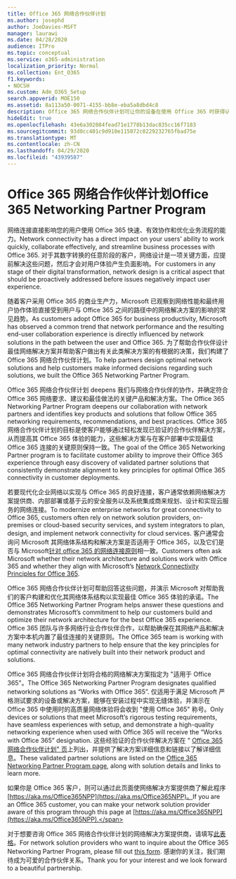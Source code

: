 ```yaml
---
title: Office 365 网络合作伙伴计划
ms.author: josephd
author: JoeDavies-MSFT
manager: laurawi
ms.date: 04/28/2020
audience: ITPro
ms.topic: conceptual
ms.service: o365-administration
localization_priority: Normal
ms.collection: Ent_O365
f1.keywords:
- NOCSH
ms.custom: Adm_O365_Setup
search.appverid: MOE150
ms.assetid: 8a113a50-0071-4155-bb8e-eba5a8dbd4c8
description: Office 365 网络合作伙伴计划可让你的设备在使用 Office 365 时获得认证。
hideEdit: true
ms.openlocfilehash: 43e6a302084fead71e1778b13dac835cc16f7183
ms.sourcegitcommit: 93d0cc401c9d910e115072c0229232765fbad75e
ms.translationtype: MT
ms.contentlocale: zh-CN
ms.lasthandoff: 04/29/2020
ms.locfileid: "43939587"
---
```

# <a name="office-365-networking-partner-program"></a><span data-ttu-id="afd0a-103">Office 365 网络合作伙伴计划</span><span class="sxs-lookup"><span data-stu-id="afd0a-103">Office 365 Networking Partner Program</span></span>

<span data-ttu-id="afd0a-104">网络连接直接影响您的用户使用 Office 365 快速、有效协作和优化业务流程的能力。</span><span class="sxs-lookup"><span data-stu-id="afd0a-104">Network connectivity has a direct impact on your users’ ability to work quickly, collaborate effectively, and streamline business processes with Office 365.</span></span> <span data-ttu-id="afd0a-105">对于其数字转换的任意阶段的客户，网络设计是一项关键方面，应提前解决这些问题，然后才会对用户体验产生负面影响。</span><span class="sxs-lookup"><span data-stu-id="afd0a-105">For customers in any stage of their digital transformation, network design is a critical aspect that should be proactively addressed before issues negatively impact user experience.</span></span> 

<span data-ttu-id="afd0a-106">随着客户采用 Office 365 的商业生产力，Microsoft 已观察到网络性能和最终用户协作体验直接受到用户与 Office 365 之间的路径中的网络解决方案的影响的常见趋势。</span><span class="sxs-lookup"><span data-stu-id="afd0a-106">As customers adopt Office 365 for business productivity, Microsoft has observed a common trend that network performance and the resulting end-user collaboration experience is directly influenced by network solutions in the path between the user and Office 365.</span></span> <span data-ttu-id="afd0a-107">为了帮助合作伙伴设计最佳网络解决方案并帮助客户做出有关此类解决方案的有根据的决策，我们构建了 Office 365 网络合作伙伴计划。</span><span class="sxs-lookup"><span data-stu-id="afd0a-107">To help partners design optimal network solutions and help customers make informed decisions regarding such solutions, we built the Office 365 Networking Partner Program.</span></span> 

<span data-ttu-id="afd0a-108">Office 365 网络合作伙伴计划 deepens 我们与网络合作伙伴的协作，并确定符合 Office 365 网络要求、建议和最佳做法的关键产品和解决方案。</span><span class="sxs-lookup"><span data-stu-id="afd0a-108">The Office 365 Networking Partner Program deepens our collaboration with network partners and identifies key products and solutions that follow Office 365 networking requirements, recommendations, and best practices.</span></span> <span data-ttu-id="afd0a-109">Office 365 网络合作伙伴计划的目标是使客户能够通过轻松发现已验证的合作伙伴解决方案，从而提高其 Office 365 体验的能力，这些解决方案与在客户部署中实现最佳 Office 365 连接的关键原则保持一致。</span><span class="sxs-lookup"><span data-stu-id="afd0a-109">The goal of the Office 365 Networking Partner program is to facilitate customer ability to improve their Office 365 experience through easy discovery of validated partner solutions that consistently demonstrate alignment to key principles for optimal Office 365 connectivity in customer deployments.</span></span>

<span data-ttu-id="afd0a-110">若要现代化企业网络以实现与 Office 365 的良好连接，客户通常依赖网络解决方案提供商、内部部署或基于云的安全服务以及系统集成商来规划、设计和实现云服务的网络连接。</span><span class="sxs-lookup"><span data-stu-id="afd0a-110">To modernize enterprise networks for great connectivity to Office 365, customers often rely on network solution providers, on-premises or cloud-based security services, and system integrators to plan, design, and implement network connectivity for cloud services.</span></span> <span data-ttu-id="afd0a-111">客户通常会询问 Microsoft 其网络体系结构和解决方案是否适用于 Office 365，以及它们是否与 Microsoft[针对 office 365 的网络连接原则](https://aka.ms/PNC)相一致。</span><span class="sxs-lookup"><span data-stu-id="afd0a-111">Customers often ask Microsoft whether their network architecture and solutions work with Office 365 and whether they align with Microsoft’s [Network Connectivity Principles for Office 365](https://aka.ms/PNC).</span></span> 

<span data-ttu-id="afd0a-112">Office 365 网络合作伙伴计划可帮助回答这些问题，并演示 Microsoft 对帮助我们的客户构建和优化其网络体系结构以实现最佳 Office 365 体验的承诺。</span><span class="sxs-lookup"><span data-stu-id="afd0a-112">The Office 365 Networking Partner Program helps answer these questions and demonstrates Microsoft’s commitment to help our customers build and optimize their network architecture for the best Office 365 experience.</span></span> <span data-ttu-id="afd0a-113">Office 365 团队与许多网络行业合作伙伴合作，以帮助确保在其网络产品和解决方案中本机内置了最佳连接的关键原则。</span><span class="sxs-lookup"><span data-stu-id="afd0a-113">The Office 365 team is working with many network industry partners to help ensure that the key principles for optimal connectivity are natively built into their network product and solutions.</span></span>

<span data-ttu-id="afd0a-114">Office 365 网络合作伙伴计划将合格的网络解决方案指定为 "适用于 Office 365"。</span><span class="sxs-lookup"><span data-stu-id="afd0a-114">The Office 365 Networking Partner Program designates qualified networking solutions as “Works with Office 365”.</span></span> <span data-ttu-id="afd0a-115">仅适用于满足 Microsoft 严格测试要求的设备或解决方案，能够在安装过程中实现无缝体验，并演示在 Office 365 中使用时的高质量网络体验将会收到 "使用 Office 365" 称号。</span><span class="sxs-lookup"><span data-stu-id="afd0a-115">Only devices or solutions that meet Microsoft’s rigorous testing requirements, have seamless experiences with setup, and demonstrate a high-quality networking experience when used with Office 365 will receive the “Works with Office 365” designation.</span></span> <span data-ttu-id="afd0a-116">这些经验证的合作伙伴解决方案在 " [Office 365 网络合作伙伴计划" 页](https://www.microsoft.com/microsoft-365/partners/O365networkingpartners)上列出，并提供了解决方案详细信息和链接以了解详细信息。</span><span class="sxs-lookup"><span data-stu-id="afd0a-116">These validated partner solutions are listed on the [Office 365 Networking Partner Program page](https://www.microsoft.com/microsoft-365/partners/O365networkingpartners), along with solution details and links to learn more.</span></span>

<span data-ttu-id="afd0a-117">如果你是 Office 365 客户，则可以通过此页面使网络解决方案提供商了解此程序[https://aka.ms/Office365NPP](https://aka.ms/Office365NPP)。</span><span class="sxs-lookup"><span data-stu-id="afd0a-117">If you are an Office 365 customer, you can make your network solution provider aware of this program through this page at [https://aka.ms/Office365NPP](https://aka.ms/Office365NPP).</span></span>

<span data-ttu-id="afd0a-118">对于想要咨询 Office 365 网络合作伙伴计划的网络解决方案提供商，请填写[此表格](https://forms.office.com/Pages/ResponsePage.aspx?id=v4j5cvGGr0GRqy180BHbRyMNEapKtzJHu98R0YXYz1RUN0QxSUVEWTdRVTdIV1RTWjIzOVk0QkE4US4u)。</span><span class="sxs-lookup"><span data-stu-id="afd0a-118">For network solution providers who want to inquire about the Office 365 Networking Partner Program, please fill out [this form](https://forms.office.com/Pages/ResponsePage.aspx?id=v4j5cvGGr0GRqy180BHbRyMNEapKtzJHu98R0YXYz1RUN0QxSUVEWTdRVTdIV1RTWjIzOVk0QkE4US4u).</span></span> <span data-ttu-id="afd0a-119">感谢你的关注，我们期待成为可爱的合作伙伴关系。</span><span class="sxs-lookup"><span data-stu-id="afd0a-119">Thank you for your interest and we look forward to a beautiful partnership.</span></span>
